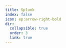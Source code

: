 ```yaml
---
title: Splunk
index: false
icon: ep:arrow-right-bold
dir:
  collapsible: true
  order: 3
  link: true
---
```


<Catalog />
